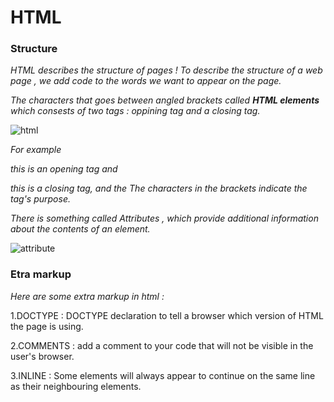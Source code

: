 # HTML

### Structure 

*HTML describes the structure of pages !  To describe the structure of a web page , we add code to the words we want to appear on the page.*

*The characters that goes between angled brackets called **HTML elements** which consests of two tags : oppining tag and a closing tag.*

![html](https://miro.medium.com/max/498/1*5gJzummAqpBDGATo0fjU6Q.jpeg)

*For example <p> this is an opening tag and </p> this is a closing tag, and the The characters in the brackets indicate the tag's purpose.*

*There is something called Attributes , which provide additional information about the contents of an element.*

![attribute](https://www.wikitechy.com/step-by-step-html-tutorials/attributes/img/attributes-images/code-explanation-style-attribute-in-html.png)


### Etra markup

*Here are some extra markup in html :*

1.DOCTYPE : DOCTYPE declaration to tell a browser which version of HTML the page is using.

2.COMMENTS : add a comment to your code that will not be visible in the user's browser.

3.INLINE : Some elements will always appear to continue on the same line as their neighbouring elements.











